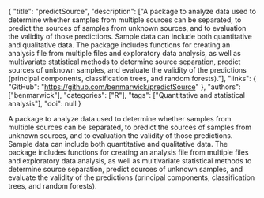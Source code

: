 {
  "title": "predictSource",
  "description": ["A package to analyze data used to determine whether samples from multiple sources can be separated, to predict the sources of samples from unknown sources, and to evaluation the validity of those predictions. Sample data can include both quantitative and qualitative data. The package includes functions for creating an analysis file from multiple files and exploratory data analysis, as well as multivariate statistical methods to determine source separation, predict sources of unknown samples, and evaluate the validity of the predictions (principal components, classification trees, and random forests)."],
  "links": {
    "GitHub": "https://github.com/benmarwick/predictSource"
  },
  "authors": ["benmarwick"],
  "categories": ["R"],
  "tags": ["Quantitative and statistical analysis"],
  "doi": null
}

<!-- Generated by csv2md.R – do not edit by hand -->

A package to analyze data used to determine whether samples from multiple sources can be separated, to predict the sources of samples from unknown sources, and to evaluation the validity of those predictions. Sample data can include both quantitative and qualitative data. The package includes functions for creating an analysis file from multiple files and exploratory data analysis, as well as multivariate statistical methods to determine source separation, predict sources of unknown samples, and evaluate the validity of the predictions (principal components, classification trees, and random forests).